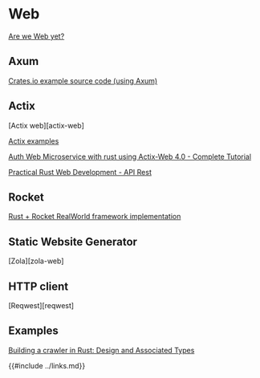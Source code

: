 # Web

[Are we Web yet?]( https://www.arewewebyet.org/ )

## Axum

[Crates.io example source code (using Axum)](https://github.com/rust-lang/crates.io/tree/main)

## Actix

[Actix web][actix-web]

[Actix examples][actix-examples]

[Auth Web Microservice with rust using Actix-Web 4.0 - Complete Tutorial]( https://gill.net.in/posts/auth-microservice-rust-actix-web1.0-diesel-complete-tutorial/ )

[Practical Rust Web Development - API Rest][practical-rust]

## Rocket

[Rust + Rocket RealWorld framework implementation][rust-rocket-example]

## Static Website Generator

[Zola][zola-web]

## HTTP client

[Reqwest][reqwest]

## Examples

[Building a crawler in Rust: Design and Associated Types]( https://kerkour.com/rust-crawler-associated-types )

[actix-examples]: https://github.com/actix/examples
[practical-rust]: https://dev.to/werner/practical-rust-web-development-api-rest-29g1
[rust-rocket-example]: https://github.com/TatriX/realworld-rust-rocket/tree/master
{{#include ../links.md}}
